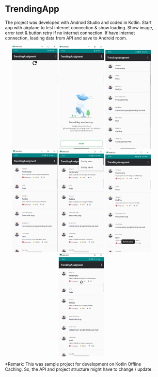 # TrendingApp
The project was developed with Android Studio and coded in Kotlin. Start app with airplane to test internet connection &amp; show loading. Show image, error text &amp; button retry if no internet connection. If have internet connection, loading data from API and save to Android room.

<p align="center">
  <img src="https://github.com/NERO1412/TrendingApp/blob/master/_Screenshot/1_first_start.jpg" width="150" title="hover text">
  <img src="https://github.com/NERO1412/TrendingApp/blob/master/_Screenshot/2_no_internet.jpg" width="150" alt="accessibility text">
  <img src="https://github.com/NERO1412/TrendingApp/blob/master/_Screenshot/3_after_swipe_down_or_press_refresh_button.jpg" width="150" alt="accessibility text">
  <img src="https://github.com/NERO1412/TrendingApp/blob/master/_Screenshot/4_show_clicked_info.jpg" width="150" alt="accessibility text">
  <img src="https://github.com/NERO1412/TrendingApp/blob/master/_Screenshot/5_option_menu_top_right.jpg" width="150" alt="accessibility text">
  <img src="https://github.com/NERO1412/TrendingApp/blob/master/_Screenshot/6_toast_message_option_menu.jpg" width="150" alt="accessibility text">
  <img src="https://github.com/NERO1412/TrendingApp/blob/master/_Screenshot/7_swipe_down_to_refresh_data.jpg" width="150" alt="accessibility text">
</p>

*Remark: This was sample project for development on Kotlin Offline Caching. So, the API and project structure might have to change / update.

